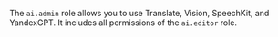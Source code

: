 The `ai.admin` role allows you to use Translate, Vision, SpeechKit, and YandexGPT. It includes all permissions of the `ai.editor` role.